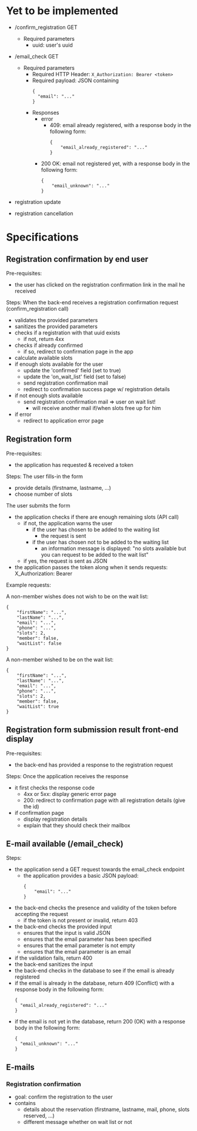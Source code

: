 # Yet to be implemented

* /confirm_registration GET
  * Required parameters
    * uuid: user's uuid
* /email_check GET
  * Required parameters
    * Required HTTP Header: `X_Authorization: Bearer <token>`
    * Required payload: JSON containing
      ```
      {
      	"email": "..."
      }
      ```
    * Responses
      * error
        * 409: email already registered, with a response body in the following form:
  		  ```
  		  {
  			  "email_already_registered": "..."
  		  }
  		  ```
      * 200 OK: email not registered yet, with a response body in the following form:
  		  ```
  		  {
  			  "email_unknown": "..."
  		  }
  		  ```

* registration update
* registration cancellation

# Specifications

## Registration confirmation by end user
Pre-requisites:
* the user has clicked on the registration confirmation link in the mail he received

Steps:
When the back-end receives a registration confirmation request (confirm_registration call)
* validates the provided parameters
* sanitizes the provided parameters
* checks if a registration with that uuid exists
  * if not, return 4xx
* checks if already confirmed
  * if so, redirect to confirmation page in the app
* calculate available slots
* if enough slots available for the user
  * update the 'confirmed' field (set to true)
  * update the 'on_wait_list' field (set to false)
  * send registration confirmation mail
  * redirect to confirmation success page w/ registration details  
* if not enough slots available
  * send registration confirmation mail => user on wait list!
    * will receive another mail if/when slots free up for him
* if error
  * redirect to application error page

## Registration form
Pre-requisites:
* the application has requested & received a token

Steps:
The user fills-in the form
* provide details (firstname, lastname, ...)
* choose number of slots  

The user submits the form
* the application checks if there are enough remaining slots (API call)
  * if not, the application warns the user
    * if the user has chosen to be added to the waiting list
      * the request is sent
    * if the user has chosen not to be added to the waiting list
      * an information message is displayed: "no slots available but you can request to be added to the wait list"
  * if yes, the request is sent as JSON
* the application passes the token along when it sends requests: X_Authorization: Bearer <token>

Example requests:

A non-member wishes does not wish to be on the wait list:
```
{
	"firstName": "...",
	"lastName": "...",
	"email": "...",
	"phone": "...",
	"slots": 2,
	"member": false,
	"waitList": false
}
```

A non-member wished to be on the wait list:
```
{
	"firstName": "...",
	"lastName": "...",
	"email": "...",
	"phone": "...",
	"slots": 2,
	"member": false,
	"waitList": true
}
```

## Registration form submission result front-end display
Pre-requisites:
* the back-end has provided a response to the registration request

Steps:
Once the application receives the response
  * it first checks the response code
    * 4xx or 5xx: display generic error page
    * 200: redirect to confirmation page with all registration details (give the id)
  * if confirmation page
    * display registration details
    * explain that they should check their mailbox


## E-mail available (/email_check)
Steps:

* the application send a GET request towards the email_check endpoint
  * the application provides a basic JSON payload:
    ```
	{
    	"email": "..."
    }
    ```
* the back-end checks the presence and validity of the token before accepting the request
  * if the token is not present or invalid, return 403
* the back-end checks the provided input
  * ensures that the input is valid JSON
  * ensures that the email parameter has been specified
  * ensures that the email parameter is not empty
  * ensures that the email parameter is an email
* if the validation fails, return 400
* the back-end sanitizes the input
* the back-end checks in the database to see if the email is already registered
* if the email is already in the database, return 409 (Conflict) with a response body in the following form:
  ```
  {
  	"email_already_registered": "..."
  }
  ```
* if the email is not yet in the database, return 200 (OK) with a response body in the following form:
  ```
  {
  	"email_unknown": "..."
  }
  ```

## E-mails

### Registration confirmation
* goal: confirm the registration to the user
* contains
  * details about the reservation (firstname, lastname, mail, phone, slots reserved, ...)
  * different message whether on wait list or not
